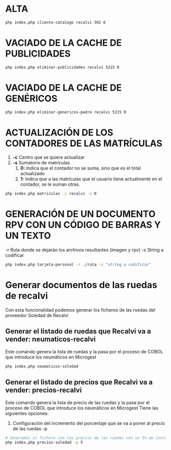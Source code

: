 # ALTA
```bash
php index.php cliente-catalogo recalvi 502 0
```
# VACIADO DE LA CACHE DE PUBLICIDADES
```bash
php index.php eliminar-publicidades recalvi 5215 0
```

# VACIADO DE LA CACHE DE GENÉRICOS
```bash
php index.php eliminar-genericos-padre recalvi 5215 0
```

# ACTUALIZACIÓN DE LOS CONTADORES DE LAS MATRÍCULAS
1. **-c** Centro que se quiere actualizar
2. **-s** Sumatorio de matrículas
    1. **0:** Indica que el contador no se suma, sino que es el total actualizado
    2. **1:** Indica que a las matrículas que el usuario tiene actualmente en el contador, se le suman otras.

```bash
php index.php matriculas -c recalvi -s 0
```

# GENERACIÓN DE UN DOCUMENTO RPV CON UN CÓDIGO DE BARRAS Y UN TEXTO
-r Ruta donde se dejarán los archivos resultantes (imagen y rpv)
-s String a codificar
```bash
php index.php tarjeta-personal -r ./ruta -s "string a codificar"
```

# Generar documentos de las ruedas de recalvi
Con esta funcionalidad podemos generar los ficheros de las ruedas del proveedor Soledad de Recalvi 

## Generar el listado de ruedas que Recalvi va a vender: **neumaticos-recalvi**
Este comando genera la lista de ruedas y la pasa por el proceso de COBOL que introduce los neumáticos en Microgest
```bash
php index.php neumaticos-soledad
```
## Generar el listado de precios que Recalvi va a vender: **precios-recalvi**
Este comando genera la lista de precio de las ruedas y la pasa por el proceso de COBOL que introduce los neumáticos en Microgest
Tiene las siguientes opciones:
1. Configuración del incremento del porcentaje que se va a poner al precio de las ruedas -p

```bash
# Generamos el fichero con los precios de las ruedas con un 5% de incremento en el precio de venta
php index.php precios-soledad -p 5
```
